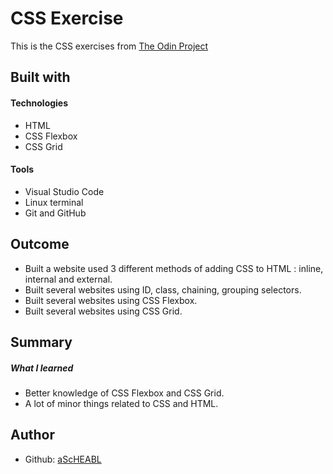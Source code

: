 # CSS Exercise <br>
This is the CSS exercises from [The Odin Project](https://www.theodinproject.com/)<br>
## Built with
#### Technologies <br>
- HTML <br>
- CSS Flexbox <br>
- CSS Grid <br>
#### Tools
- Visual Studio Code <br>
- Linux terminal <br>
- Git and GitHub <br>
## Outcome <br>
- Built a website used 3 different methods of adding CSS to HTML : inline, internal and external. <br>
- Built several websites using ID, class, chaining, grouping selectors. <br>
- Built several websites using CSS Flexbox. <br>
- Built several websites using CSS Grid. <br>

## Summary <br>
##### What I learned <br>
- Better knowledge of CSS Flexbox and CSS Grid. <br>
- A lot of minor things related to CSS and HTML. <br>

## Author
- Github: [aScHEABL](https://github.com/aScHEABL)
